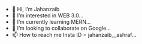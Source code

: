 - 👋 Hi, I’m Jahanzaib
- 👀 I’m interested in WEB 3.0...
- 🌱 I’m currently learning MERN...
- 💞️ I’m looking to collaborate on Google...
- 📫 How to reach me Insta ID = jahanzaib__ashraf...

<!---
itxJahanzaib/itxJahanzaib is a ✨ special ✨ repository because its `README.md` (this file) appears on your GitHub profile.
You can click the Preview link to take a look at your changes.
--->
